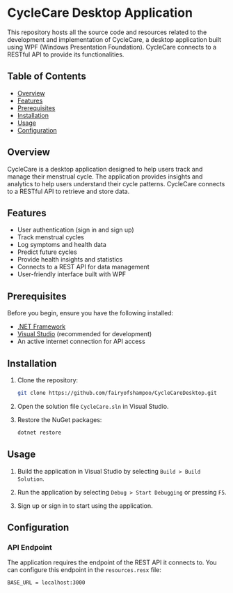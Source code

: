 # CycleCare Desktop Application

This repository hosts all the source code and resources related to the development and implementation of CycleCare, a desktop application built using WPF (Windows Presentation Foundation). CycleCare connects to a RESTful API to provide its functionalities.

## Table of Contents

- [Overview](#overview)
- [Features](#features)
- [Prerequisites](#prerequisites)
- [Installation](#installation)
- [Usage](#usage)
- [Configuration](#configuration)

## Overview

CycleCare is a desktop application designed to help users track and manage their menstrual cycle. The application provides insights and analytics to help users understand their cycle patterns. CycleCare connects to a RESTful API to retrieve and store data.

## Features

- User authentication (sign in and sign up)
- Track menstrual cycles
- Log symptoms and health data
- Predict future cycles
- Provide health insights and statistics
- Connects to a REST API for data management
- User-friendly interface built with WPF

## Prerequisites

Before you begin, ensure you have the following installed:

- [.NET Framework](https://dotnet.microsoft.com/download)
- [Visual Studio](https://visualstudio.microsoft.com/) (recommended for development)
- An active internet connection for API access

## Installation

1. Clone the repository:

    ```sh
    git clone https://github.com/fairyofshampoo/CycleCareDesktop.git
    ```

2. Open the solution file `CycleCare.sln` in Visual Studio.

3. Restore the NuGet packages:

    ```sh
    dotnet restore
    ```

## Usage

1. Build the application in Visual Studio by selecting `Build > Build Solution`.

2. Run the application by selecting `Debug > Start Debugging` or pressing `F5`.

3. Sign up or sign in to start using the application.

## Configuration

### API Endpoint

The application requires the endpoint of the REST API it connects to. You can configure this endpoint in the `resources.resx` file:

```resx
BASE_URL = localhost:3000
